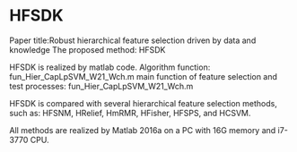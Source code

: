 # HFSDK
Paper title:Robust hierarchical feature selection driven by data and knowledge
The proposed method: HFSDK

HFSDK is realized by matlab code.
Algorithm function: fun_Hier_CapLpSVM_W21_Wch.m
main function of feature selection and test processes: fun_Hier_CapLpSVM_W21_Wch.m


HFSDK is compared with several hierarchical feature selection methods, such as: HFSNM, HRelief, HmRMR, HFisher, HFSPS, and HCSVM.

All methods are realized by Matlab 2016a on a PC with 16G memory and i7-3770 CPU.
